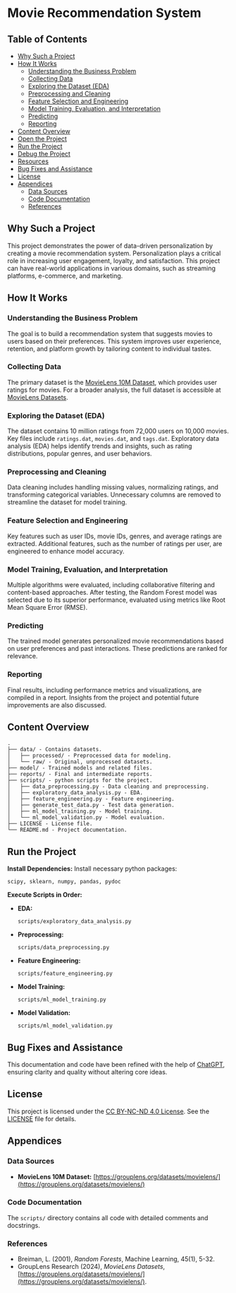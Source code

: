 # Movie Recommendation System

## Table of Contents

- [Why Such a Project](#why-such-a-project)
- [How It Works](#how-it-works)
  - [Understanding the Business Problem](#understanding-the-business-problem)
  - [Collecting Data](#collecting-data)
  - [Exploring the Dataset (EDA)](#exploring-the-dataset-eda)
  - [Preprocessing and Cleaning](#preprocessing-and-cleaning)
  - [Feature Selection and Engineering](#feature-selection-and-engineering)
  - [Model Training, Evaluation, and Interpretation](#model-training-evaluation-and-interpretation)
  - [Predicting](#predicting)
  - [Reporting](#reporting)
- [Content Overview](#content-overview)
- [Open the Project](#open-the-project)
- [Run the Project](#run-the-project)
- [Debug the Project](#debug-the-project)
- [Resources](#resources)
- [Bug Fixes and Assistance](#bug-fixes-and-assistance)
- [License](#license)
- [Appendices](#appendices)
  - [Data Sources](#data-sources)
  - [Code Documentation](#code-documentation)
  - [References](#references)

## Why Such a Project

This project demonstrates the power of data-driven personalization by creating a movie recommendation system. Personalization plays a critical role in increasing user engagement, loyalty, and satisfaction. This project can have real-world applications in various domains, such as streaming platforms, e-commerce, and marketing.

## How It Works

### Understanding the Business Problem

The goal is to build a recommendation system that suggests movies to users based on their preferences. This system improves user experience, retention, and platform growth by tailoring content to individual tastes.

### Collecting Data

The primary dataset is the [MovieLens 10M Dataset](http://grouplens.org/datasets/movielens/10m/), which provides user ratings for movies. For a broader analysis, the full dataset is accessible at [MovieLens Datasets](https://grouplens.org/datasets/movielens/latest/).

### Exploring the Dataset (EDA)

The dataset contains 10 million ratings from 72,000 users on 10,000 movies. Key files include `ratings.dat`, `movies.dat`, and `tags.dat`. Exploratory data analysis (EDA) helps identify trends and insights, such as rating distributions, popular genres, and user behaviors.

### Preprocessing and Cleaning

Data cleaning includes handling missing values, normalizing ratings, and transforming categorical variables. Unnecessary columns are removed to streamline the dataset for model training.

### Feature Selection and Engineering

Key features such as user IDs, movie IDs, genres, and average ratings are extracted. Additional features, such as the number of ratings per user, are engineered to enhance model accuracy.

### Model Training, Evaluation, and Interpretation

Multiple algorithms were evaluated, including collaborative filtering and content-based approaches. After testing, the Random Forest model was selected due to its superior performance, evaluated using metrics like Root Mean Square Error (RMSE).

### Predicting

The trained model generates personalized movie recommendations based on user preferences and past interactions. These predictions are ranked for relevance.

### Reporting

Final results, including performance metrics and visualizations, are compiled in a report. Insights from the project and potential future improvements are also discussed.

## Content Overview

```
.
├── data/ - Contains datasets.
│   ├── processed/ - Preprocessed data for modeling.
│   └── raw/ - Original, unprocessed datasets.
├── model/ - Trained models and related files.
├── reports/ - Final and intermediate reports.
├── scripts/ - python scripts for the project.
│   ├── data_preprocessing.py - Data cleaning and preprocessing.
│   ├── exploratory_data_analysis.py - EDA.
│   ├── feature_engineering.py - Feature engineering.
│   ├── generate_test_data.py - Test data generation.
│   ├── ml_model_training.py - Model training.
│   └── ml_model_validation.py - Model evaluation.
├── LICENSE - License file.
└── README.md - Project documentation.
```

## Run the Project

**Install Dependencies:**
   Install necessary python packages:
   ```
   scipy, sklearn, numpy, pandas, pydoc
   ```

**Execute Scripts in Order:**
   - **EDA:**
     ```
     scripts/exploratory_data_analysis.py
     ```
   - **Preprocessing:**
     ```
     scripts/data_preprocessing.py
     ```
   - **Feature Engineering:**
     ```
     scripts/feature_engineering.py
     ```
   - **Model Training:**
     ```
     scripts/ml_model_training.py
     ```
   - **Model Validation:**
     ```
     scripts/ml_model_validation.py
     ```

## Bug Fixes and Assistance

This documentation and code have been refined with the help of [ChatGPT](https://openai.com/), ensuring clarity and quality without altering core ideas.

## License

This project is licensed under the [CC BY-NC-ND 4.0 License](https://creativecommons.org/licenses/by-nc-nd/4.0/deed.en). See the [LICENSE](LICENSE) file for details.

## Appendices

### Data Sources
- **MovieLens 10M Dataset:** [https://grouplens.org/datasets/movielens/](https://grouplens.org/datasets/movielens/)

### Code Documentation
The `scripts/` directory contains all code with detailed comments and docstrings.

### References
- Breiman, L. (2001), *Random Forests*, Machine Learning, 45(1), 5-32.
- GroupLens Research (2024), *MovieLens Datasets*, [https://grouplens.org/datasets/movielens/](https://grouplens.org/datasets/movielens/).
